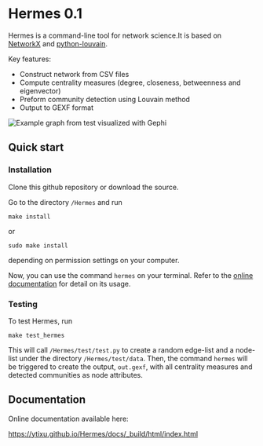 # Hermes 0.1

Hermes is a command-line tool for network science.It is based on [NetworkX](https://networkx.github.io/) and [python-louvain](http://perso.crans.org/aynaud/communities/).

Key features:
* Construct network from CSV files
* Compute centrality measures (degree, closeness, betweenness and eigenvector)
* Preform community detection using Louvain method
* Output to GEXF format

![Example graph from test visualized with Gephi](https://ytixu.github.io/Hermes/docs/example-graph.png)

## Quick start

### Installation

Clone this github repository or download the source.

Go to the directory ``/Hermes`` and run

	make install

or

	sudo make install

depending on permission settings on your computer.

Now, you can use the command ``hermes`` on your terminal. Refer to the [online documentation](https://ytixu.github.io/Hermes/docs/_build/html/command_line_interface.html) for detail on its usage.

### Testing

To test Hermes, run

	make test_hermes

This will call ``/Hermes/test/test.py`` to create a random edge-list and a node-list under the directory ``/Hermes/test/data``. Then, the command ``hermes`` will be triggered to create the output, ``out.gexf``, with all centrality measures and detected communities as node attributes.

## Documentation

Online documentation available here:

https://ytixu.github.io/Hermes/docs/_build/html/index.html